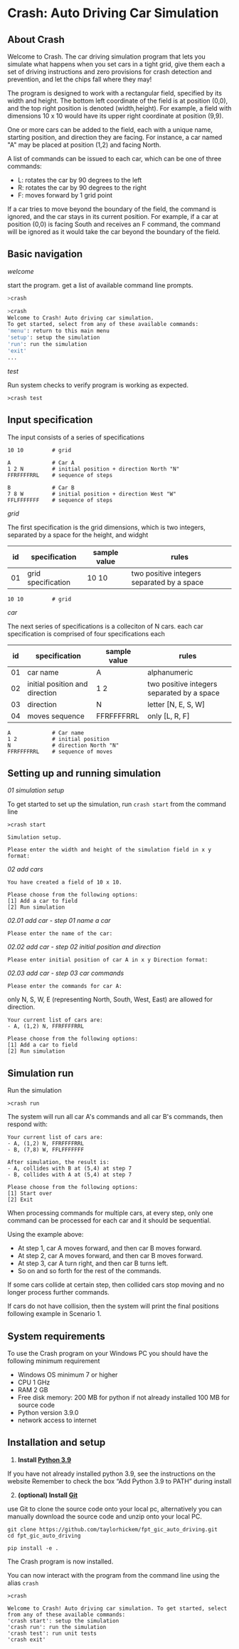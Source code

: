 # Crash: Auto Driving Car Simulation

## About Crash

Welcome to Crash. The car driving simulation program that lets you simulate what happens when you set cars in a tight grid, give them each a set of driving instructions and zero provisions for crash detection and prevention, and let the chips fall where they may!

The program is designed to work with a rectangular field, specified by its width and height. The bottom left coordinate of the field is at position (0,0), and the top right position is denoted (width,height). For example, a field with dimensions 10 x 10 would have its upper right coordinate at position (9,9).

One or more cars can be added to the field, each with a unique name, starting position, and direction they are facing. For instance, a car named "A" may be placed at position (1,2) and facing North.

A list of commands can be issued to each car, which can be one of three commands:

- L: rotates the car by 90 degrees to the left
- R: rotates the car by 90 degrees to the right
- F: moves forward by 1 grid point

If a car tries to move beyond the boundary of the field, the command is ignored, and the car stays in its current position. For example, if a car at position (0,0) is facing South and receives an F command, the command will be ignored as it would take the car beyond the boundary of the field.

## Basic navigation

_welcome_

start the program. get a list of available command line prompts. 

```bash
>crash
```

```bash
>crash
Welcome to Crash! Auto driving car simulation.
To get started, select from any of these available commands: 
'menu': return to this main menu
'setup': setup the simulation
'run': run the simulation
'exit'
...
```

_test_

Run system checks to verify program is working as expected.

```
>crash test
```

## Input specification

The input consists of a series of specifications

```
10 10         # grid 

A             # Car A
1 2 N         # initial position + direction North "N"
FFRFFFFRRL    # sequence of steps

B             # Car B
7 8 W         # initial position + direction West "W"
FFLFFFFFFF    # sequence of steps
```

_grid_

The first specification is the grid dimensions, which is two integers, separated by a space for the height, and widght

| id | specification | sample value | rules |
| - | - | - | - |
| 01 | grid specification | 10 10 | two positive integers separated by a space |

```
10 10         # grid 
```

_car_

The next series of specifications is a colleciton of N cars. each car specification is comprised of four specifications each

| id | specification | sample value | rules |
| - | - | - | - |
| 01 | car name | A | alphanumeric |
| 02 | initial position and direction | 1 2 | two positive integers separated by a space  |
| 03 | direction | N | letter [N, E, S, W] |
| 04 | moves sequence | FFRFFFFRRL | only [L, R, F] |

```
A             # Car name
1 2           # initial position
N             # direction North "N"
FFRFFFFRRL    # sequence of moves
```

## Setting up and running simulation


_01 simulation setup_

To get started to set up the simulation, run `crash start` from the command line
```
>crash start
```

```
Simulation setup.

Please enter the width and height of the simulation field in x y format:
```


_02 add cars_


```
You have created a field of 10 x 10.

Please choose from the following options:
[1] Add a car to field
[2] Run simulation
```

_02.01 add car - step 01 name a car_

```
Please enter the name of the car:
```

_02.02 add car - step 02 initial position and direction_

```
Please enter initial position of car A in x y Direction format:
```

_02.03 add car - step 03 car commands_

```
Please enter the commands for car A:
```

only N, S, W, E (representing North, South, West, East) are allowed for direction.


```
Your current list of cars are:
- A, (1,2) N, FFRFFFFRRL

Please choose from the following options:
[1] Add a car to field
[2] Run simulation
```

## Simulation run

Run the simulation

```
>crash run
```

The system will run all car A's commands and all car B's commands, then respond with:

```
Your current list of cars are:
- A, (1,2) N, FFRFFFFRRL
- B, (7,8) W, FFLFFFFFFF

After simulation, the result is:
- A, collides with B at (5,4) at step 7
- B, collides with A at (5,4) at step 7

Please choose from the following options:
[1] Start over
[2] Exit
```

When processing commands for multiple cars, at every step, only one command can be processed for each car and it should be sequential.

Using the example above:
- At step 1, car A moves forward, and then car B moves forward.
- At step 2, car A moves forward, and then car B moves forward.
- At step 3, car A turn right, and then car B turns left.
- So on and so forth for the rest of the commands.

If some cars collide at certain step, then collided cars stop moving and no longer process further commands.

If cars do not have collision, then the system will print the final positions following example in Scenario 1.

## System requirements

To use the Crash program on your Windows PC you should have the following minimum requirement

 - Windows OS minimum 7 or higher
 - CPU 1 GHz
 - RAM 2 GB
 - Free disk memory:
      200 MB for python if not already installed
      100 MB for source code
 - Python version 3.9.0
 - network access to internet

## Installation and setup

1. __Install [Python 3.9](https://wiki.python.org/moin/BeginnersGuide/Download)__

If you have not already installed python 3.9, see the instructions on the website
Remember to check the box “Add Python 3.9 to PATH” during install

2. __(optional) Install [Git](https://git-scm.com/book/en/v2/Getting-Started-Installing-Git)__

use Git to clone the source code onto your local pc, alternatively you can manually download the source code and unzip onto your local PC.

```
git clone https://github.com/taylorhickem/fpt_gic_auto_driving.git
cd fpt_gic_auto_driving
```

```
pip install -e .
```

The Crash program is now installed.

You can now interact with the program from the command line using the alias `crash` 

```
>crash

Welcome to Crash! Auto driving car simulation. To get started, select from any of these available commands:
'crash start': setup the simulation
'crash run': run the simulation
'crash test': run unit tests
'crash exit'
```